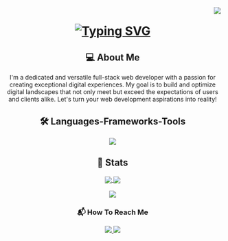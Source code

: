 <!--visitors count-->
<img align="right" src="https://komarev.com/ghpvc/?username=tonycharles377&style=flat-square&color=blue"/>

<!--Typing SVG-->
<h1 align="center">
<a href="https://git.io/typing-svg"><img src="https://readme-typing-svg.demolab.com?font=Fira+Code&weight=1000&size=30&duration=6000&pause=1000&color=8D2DFF&center=true&vCenter=true&random=false&width=435&lines=Hello+World!+%F0%9F%91%8B;I'm+Charles+Omondi;A+Full-stack+Web+Dev+%F0%9F%91%A8%E2%80%8D%F0%9F%92%BB" alt="Typing SVG" /></a>
</h1>

<h2 align="center">💻 About Me</h2>

<div align="center">
  <p>I'm a dedicated and versatile full-stack web developer with a passion for creating exceptional digital experiences.
  My goal is to build and optimize digital landscapes that not only meet but exceed the expectations of users and clients
  alike. Let's turn your web development aspirations into reality!</p>
</div>

<h2 align="center">🛠 Languages-Frameworks-Tools</h2>

<div align="center">
  <a href="https://skillicons.dev">
    <img src="https://skillicons.dev/icons?i=js,html,css,ruby,rails,python,c,vscode,git,bash,wordpress,react,nodejs,figma&perline=7" />
  </a>
</div>


<h2 align="center">🥇 Stats</h2>

<div align="center">
  <a href="https://git.io/streak-stats">
    <img align="center" src="https://github-readme-streak-stats-flame-delta.vercel.app?user=tonycharles377&theme=highcontrast" />
  </a>

  <a href="https://git.io/streak-stats">
    <img align="center" src="https://github-readme-stats.vercel.app/api?username=tonycharles377&show_icons=true&theme=highcontrast" />
  </a>
</div>

<br>

<div align="center">
  <a href="https://git.io/streak-stats">
    <img align="center" src="https://github-readme-stats.vercel.app/api/top-langs/?username=tonycharles377&layout=compact" />
  </a>
</div>

<div align="center">
  <h3 align="center">📬 How To Reach Me</h3>
  <a href="https://www.linkedin.com/in/charles-omondi">
    <img src="https://img.shields.io/badge/LinkedIn-0077B5?style=for-the-badge&logo=linkedin&logoColor=white"/>
  </a>

  <a href="mailto:tonycharles377@gmail.com">
    <img src="https://img.shields.io/badge/Gmail-D14836?style=for-the-badge&logo=gmail&logoColor=white"/>
  </a>
 
</div>


<!---
tonycharles377/tonycharles377 is a ✨ special ✨ repository because its `README.md` (this file) appears on your GitHub profile.
You can click the Preview link to take a look at your changes.
--->

